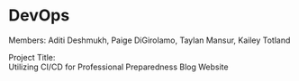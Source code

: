 # DevOps
Members:
Aditi Deshmukh, Paige DiGirolamo, Taylan Mansur, Kailey Totland

Project Title:  
Utilizing CI/CD for Professional Preparedness Blog Website
